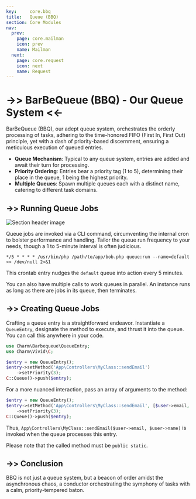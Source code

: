 ```yaml
---
key:     core.bbq
title:   Queue (BBQ)
section: Core Modules
nav:
  prev:
    page: core.mailman
    icon: prev
    name: Mailman
  next:
    page: core.request
    icon: next
    name: Request
---
```


# ->> BarBeQueue (BBQ) - Our Queue System <<-

<div class="card card-body" markdown="1">
BarBeQueue (BBQ), our adept queue system, orchestrates the orderly processing of tasks, adhering to the time-honored FIFO (First In, First Out) principle, yet with a dash of priority-based discernment, ensuring a meticulous execution of queued entries.

- **Queue Mechanism**: Typical to any queue system, entries are added and await their turn for processing.
- **Priority Ordering**: Entries bear a priority tag (1 to 5), determining their place in the queue, 1 being the highest priority.
- **Multiple Queues**: Spawn multiple queues each with a distinct name, catering to different task domains.

</div>

## ->> Running Queue Jobs

<div class="card card-body" markdown="1">
<div class="mb-4"><img src="*ASSETS*/charm/core/queue.jpg" alt="Section header image" /></div>

Queue jobs are invoked via a CLI command, circumventing the internal cron to bolster performance and handling. Tailor the queue run frequency to your needs, though a 1 to 5-minute interval is often judicious.

```cronexp
*/5 * * * * /usr/bin/php /path/to/app/bob.php queue:run --name=default >> /dev/null 2>&1
```

This crontab entry nudges the `default` queue into action every 5 minutes.

You can also have multiple calls to work queues in parallel.
An instance runs as long as there are jobs in its queue, then terminates.

</div>

## ->> Creating Queue Jobs

<div class="card card-body" markdown="1">

Crafting a queue entry is a straightforward endeavor. Instantiate a `QueueEntry`, designate the 
method to execute, and thrust it into the queue. You can call this anywhere in your code.

```php
use Charm\Barbequeue\QueueEntry;
use Charm\Vivid\C;

$entry = new QueueEntry();
$entry->setMethod('App\Controllers\MyClass::sendEmail')
    ->setPriority(3);
C::Queue()->push($entry);
```

For a more nuanced interaction, pass an array of arguments to the method:

```php
$entry = new QueueEntry();
$entry->setMethod('App\Controllers\MyClass::sendEmail', [$user->email, $user->name])
    ->setPriority(3);
C::Queue()->push($entry);
```

Thus, `App\Controllers\MyClass::sendEmail($user->email, $user->name)` is invoked when the queue processes this entry.

Please note that the called method must be `public static`.

</div>

## ->> Conclusion

<div class="card card-body" markdown="1">

BBQ is not just a queue system, but a beacon of order amidst the asynchronous chaos, 
a conductor orchestrating the symphony of tasks with a calm, priority-tempered baton.

</div>
